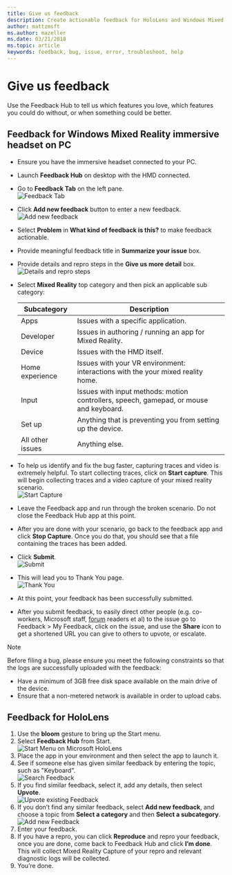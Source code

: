 ```yaml
---
title: Give us feedback
description: Create actionable feedback for HoloLens and Windows Mixed Reality developers using the Feedback Hub.
author: mattzmsft
ms.author: mazeller
ms.date: 03/21/2018
ms.topic: article
keywords: feedback, bug, issue, error, troubleshoot, help
---
```




# Give us feedback

Use the Feedback Hub to tell us which features you love, which features you could do without, or when something could be better.

## Feedback for Windows Mixed Reality immersive headset on PC

* Ensure you have the immersive headset connected to your PC.
* Launch **Feedback Hub** on desktop with the HMD connected.
* Go to **Feedback Tab** on the left pane. <br>
  ![Feedback Tab](images/feedback1-600px.png)
* Click **Add new feedback** button to enter a new feedback.<br>
  ![Add new feedback](images/feedback2-600px.png)
* Select **Problem** in **What kind of feedback is this?** to make feedback actionable.
* Provide meaningful feedback title in **Summarize your issue** box.
* Provide details and repro steps in the **Give us more detail** box.<br>
  ![Details and repro steps](images/feedback3-600px.png)
* Select **Mixed Reality** top category and then pick an applicable sub category:

  |  Subcategory  |  Description | 
  |----------|----------|
  |  Apps  |  Issues with a specific application. | 
  |  Developer  |  Issues in authoring / running an app for Mixed Reality. | 
  |  Device  |  Issues with the HMD itself. | 
  |  Home experience  |  Issues with your VR environment: interactions with the your mixed reality home. | 
  |  Input  |  Issues with input methods: motion controllers, speech, gamepad, or mouse and keyboard. | 
  |  Set up  |  Anything that is preventing you from setting up the device. | 
  |  All other issues  |  Anything else. |
  
* To help us identify and fix the bug faster, capturing traces and video is extremely helpful. To start collecting traces, click on **Start capture**. This will begin collecting traces and a video capture of your mixed reality scenario.<br>
  ![Start Capture](images/feedback4-600px.png)
* Leave the Feedback app and run through the broken scenario. Do not close the Feedback Hub app at this point.
* After you are done with your scenario, go back to the feedback app and click **Stop Capture**. Once you do that, you should see that a file containing the traces has been added.
* Click **Submit**.<br>
  ![Submit](images/feedback5-600px.png)
* This will lead you to Thank You page.<br>
  ![Thank You](images/feedback6-600px.png)
* At this point, your feedback has been successfully submitted.
* After you submit feedback, to easily direct other people (e.g. co-workers, Microsoft staff, [forum](https://forums.hololens.com/) readers et al) to the issue go to Feedback > My Feedback, click on the issue, and use the **Share** icon to get a shortened URL you can give to others to upvote, or escalate.

>[!NOTE]
>Before filing a bug, please ensure you meet the following constraints so that the logs are successfully uploaded with the feedback:
> - Have a minimum of 3GB free disk space available on the main drive of the device.
> - Ensure that a non-metered network is available in order to upload cabs.

## Feedback for HoloLens

1. Use the **bloom** gesture to bring up the Start menu.
2. Select **Feedback Hub** from Start.<br>
  ![Start Menu on Microsoft HoloLens](images/startmenu.jpg)
3. Place the app in your environment and then select the app to launch it.
4. See if someone else has given similar feedback by entering the topic, such as "Keyboard".<br>
  ![Search Feedback](images/searchfeedback-500px.jpg)
5. If you find similar feedback, select it, add any details, then select **Upvote**.<br>
  ![Upvote existing Feedback](images/upvotefeedback-500px.jpg)
6. If you don’t find any similar feedback, select **Add new feedback**, and choose a topic from **Select a category** and then **Select a subcategory**.<br>
  ![Add new Feedback](images/addnewfeedback-500px.jpg)
7. Enter your feedback.
8. If you have a repro, you can click **Reproduce** and repro your feedback, once you are done, come back to Feedback Hub and click **I’m done**. This will collect Mixed Reality Capture of your repro and relevant diagnostic logs will be collected.
9. You’re done.
